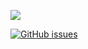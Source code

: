 [![](https://img.shields.io/badge/npm-v1.0.0-green)]()

[![GitHub issues](https://img.shields.io/github/issues/prajwalkulkarni/NextPortal)](https://github.com/prajwalkulkarni/NextPortal/issues)